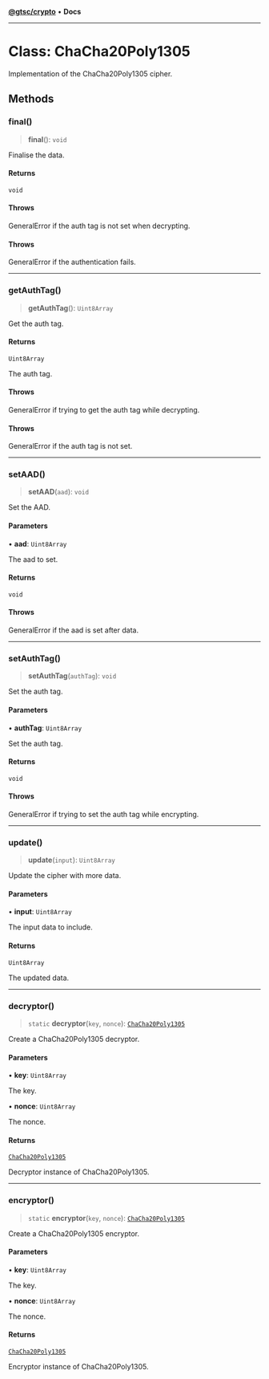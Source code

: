 [**@gtsc/crypto**](../README.md) • **Docs**

***

# Class: ChaCha20Poly1305

Implementation of the ChaCha20Poly1305 cipher.

## Methods

### final()

> **final**(): `void`

Finalise the data.

#### Returns

`void`

#### Throws

GeneralError if the auth tag is not set when decrypting.

#### Throws

GeneralError if the authentication fails.

***

### getAuthTag()

> **getAuthTag**(): `Uint8Array`

Get the auth tag.

#### Returns

`Uint8Array`

The auth tag.

#### Throws

GeneralError if trying to get the auth tag while decrypting.

#### Throws

GeneralError if the auth tag is not set.

***

### setAAD()

> **setAAD**(`aad`): `void`

Set the AAD.

#### Parameters

• **aad**: `Uint8Array`

The aad to set.

#### Returns

`void`

#### Throws

GeneralError if the aad is set after data.

***

### setAuthTag()

> **setAuthTag**(`authTag`): `void`

Set the auth tag.

#### Parameters

• **authTag**: `Uint8Array`

Set the auth tag.

#### Returns

`void`

#### Throws

GeneralError if trying to set the auth tag while encrypting.

***

### update()

> **update**(`input`): `Uint8Array`

Update the cipher with more data.

#### Parameters

• **input**: `Uint8Array`

The input data to include.

#### Returns

`Uint8Array`

The updated data.

***

### decryptor()

> `static` **decryptor**(`key`, `nonce`): [`ChaCha20Poly1305`](ChaCha20Poly1305.md)

Create a ChaCha20Poly1305 decryptor.

#### Parameters

• **key**: `Uint8Array`

The key.

• **nonce**: `Uint8Array`

The nonce.

#### Returns

[`ChaCha20Poly1305`](ChaCha20Poly1305.md)

Decryptor instance of ChaCha20Poly1305.

***

### encryptor()

> `static` **encryptor**(`key`, `nonce`): [`ChaCha20Poly1305`](ChaCha20Poly1305.md)

Create a ChaCha20Poly1305 encryptor.

#### Parameters

• **key**: `Uint8Array`

The key.

• **nonce**: `Uint8Array`

The nonce.

#### Returns

[`ChaCha20Poly1305`](ChaCha20Poly1305.md)

Encryptor instance of ChaCha20Poly1305.
